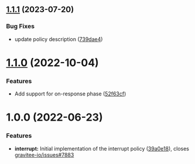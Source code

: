 ## [1.1.1](https://github.com/gravitee-io/gravitee-policy-interrupt/compare/1.1.0...1.1.1) (2023-07-20)


### Bug Fixes

* update policy description ([739dae4](https://github.com/gravitee-io/gravitee-policy-interrupt/commit/739dae48f0df7fdd5b9efc8fbe37a217824e6c0e))

# [1.1.0](https://github.com/gravitee-io/gravitee-policy-interrupt/compare/1.0.0...1.1.0) (2022-10-04)


### Features

* Add support for on-response phase ([52f63cf](https://github.com/gravitee-io/gravitee-policy-interrupt/commit/52f63cf224dbfe4fe74ed7971476e5acf6087e8e))

# 1.0.0 (2022-06-23)


### Features

* **interrupt:** Initial implementation of the interrupt policy ([39a0e18](https://github.com/gravitee-io/gravitee-policy-interrupt/commit/39a0e181cacf62dd94c9ad78610385659545d6b9)), closes [gravitee-io/issues#7883](https://github.com/gravitee-io/issues/issues/7883)
